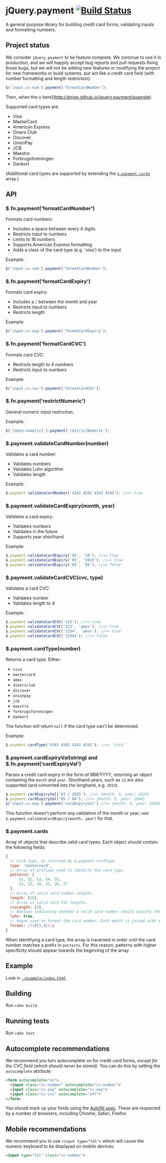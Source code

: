 # jQuery.payment [![Build Status](https://travis-ci.org/stripe/jquery.payment.svg?branch=master)](https://travis-ci.org/stripe/jquery.payment)

A general purpose library for building credit card forms, validating inputs and formatting numbers.

## Project status

We consider `jQuery.payment` to be feature complete. We continue to use it in production, and we will happily accept bug reports and pull requests fixing those bugs, but we will not be adding new features or modifying the project for new frameworks or build systems.
put act like a credit card field (with number formatting and length restriction):

``` javascript
$('input.cc-num').payment('formatCardNumber');
```

Then, when the o here](http://stripe.github.io/jquery.payment/example).

Supported card types are:

* Visa
* MasterCard
* American Express
* Diners Club
* Discover
* UnionPay
* JCB
* Maestro
* Forbrugsforeningen
* Dankort

(Additional card types are supported by extending the [`$.payment.cards`](#paymentcards) array.)

## API

### $.fn.payment('formatCardNumber')

Formats card numbers:

* Includes a space between every 4 digits
* Restricts input to numbers
* Limits to 16 numbers
* Supports American Express formatting
* Adds a class of the card type (e.g. 'visa') to the input

Example:

``` javascript
$('input.cc-num').payment('formatCardNumber');
```

### $.fn.payment('formatCardExpiry')

Formats card expiry:

* Includes a `/` between the month and year
* Restricts input to numbers
* Restricts length

Example:

``` javascript
$('input.cc-exp').payment('formatCardExpiry');
```

### $.fn.payment('formatCardCVC')

Formats card CVC:

* Restricts length to 4 numbers
* Restricts input to numbers

Example:

``` javascript
$('input.cc-cvc').payment('formatCardCVC');
```

### $.fn.payment('restrictNumeric')

General numeric input restriction.

Example:

``` javascript
$('[data-numeric]').payment('restrictNumeric');
```

### $.payment.validateCardNumber(number)

Validates a card number:

* Validates numbers
* Validates Luhn algorithm
* Validates length

Example:

``` javascript
$.payment.validateCardNumber('4242 4242 4242 4242'); //=> true
```

### $.payment.validateCardExpiry(month, year)

Validates a card expiry:

* Validates numbers
* Validates in the future
* Supports year shorthand

Example:

``` javascript
$.payment.validateCardExpiry('05', '20'); //=> true
$.payment.validateCardExpiry('05', '2015'); //=> true
$.payment.validateCardExpiry('05', '05'); //=> false
```

### $.payment.validateCardCVC(cvc, type)

Validates a card CVC:

* Validates number
* Validates length to 4

Example:

``` javascript
$.payment.validateCardCVC('123'); //=> true
$.payment.validateCardCVC('123', 'amex'); //=> true
$.payment.validateCardCVC('1234', 'amex'); //=> true
$.payment.validateCardCVC('12344'); //=> false
```

### $.payment.cardType(number)

Returns a card type. Either:

* `visa`
* `mastercard`
* `amex`
* `dinersclub`
* `discover`
* `unionpay`
* `jcb`
* `maestro`
* `forbrugsforeningen`
* `dankort`

The function will return `null` if the card type can't be determined.

Example:

``` javascript
$.payment.cardType('4242 4242 4242 4242'); //=> 'visa'
```

### $.payment.cardExpiryVal(string) and $.fn.payment('cardExpiryVal')

Parses a credit card expiry in the form of MM/YYYY, returning an object containing the `month` and `year`. Shorthand years, such as `13` are also supported (and converted into the longhand, e.g. `2013`).

``` javascript
$.payment.cardExpiryVal('03 / 2025'); //=> {month: 3, year: 2025}
$.payment.cardExpiryVal('05 / 04'); //=> {month: 5, year: 2004}
$('input.cc-exp').payment('cardExpiryVal') //=> {month: 4, year: 2020}
```

This function doesn't perform any validation of the month or year; use `$.payment.validateCardExpiry(month, year)` for that.

### $.payment.cards

Array of objects that describe valid card types. Each object should contain the following fields:

``` javascript
{
  // Card type, as returned by $.payment.cardType.
  type: 'mastercard',
  // Array of prefixes used to identify the card type.
  patterns: [
      51, 52, 53, 54, 55,
      22, 23, 24, 25, 26, 27
  ],
  // Array of valid card number lengths.
  length: [16],
  // Array of valid card CVC lengths.
  cvcLength: [3],
  // Boolean indicating whether a valid card number should satisfy the Luhn check.
  luhn: true,
  // Regex used to format the card number. Each match is joined with a space.
  format: /(\d{1,4})/g
}
```

When identifying a card type, the array is traversed in order until the card number matches a prefix in `patterns`. For this reason, patterns with higher specificity should appear towards the beginning of the array.

## Example

Look in [`./example/index.html`](example/index.html)

## Building

Run `cake build`

## Running tests

Run `cake test`

## Autocomplete recommendations

We recommend you turn autocomplete on for credit card forms, *except for the CVC field (which should never be stored)*. You can do this by setting the `autocomplete` attribute:

``` html
<form autocomplete="on">
  <input class="cc-number" autocomplete="cc-number">
  <input class="cc-exp" autocomplete="cc-exp">
  <input class="cc-cvc" autocomplete="off">
</form>
```

You should mark up your fields using the [Autofill spec](https://html.spec.whatwg.org/multipage/forms.html#autofill). These are respected by a number of browsers, including Chrome, Safari, Firefox.

## Mobile recommendations

We recommend you to use `<input type="tel">` which will cause the numeric keyboard to be displayed on mobile devices:

``` html
<input type="tel" class="cc-number">
```
